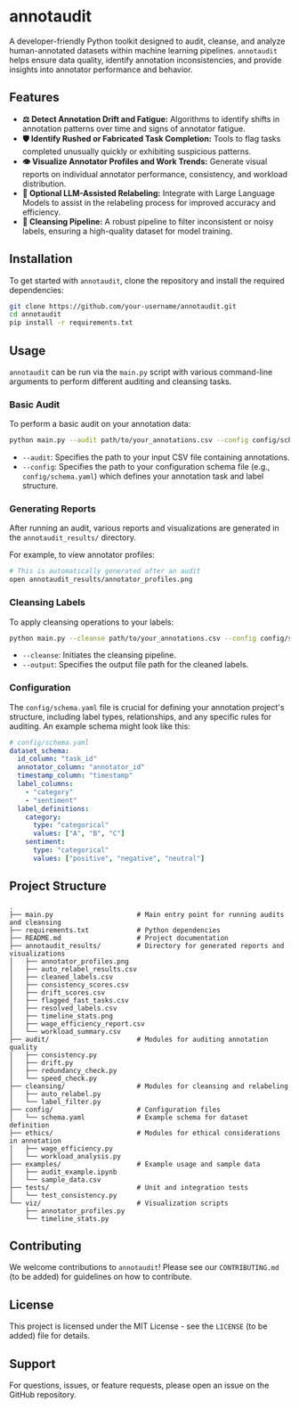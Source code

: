 # annotaudit

A developer-friendly Python toolkit designed to audit, cleanse, and analyze human-annotated datasets within machine learning pipelines. `annotaudit` helps ensure data quality, identify annotation inconsistencies, and provide insights into annotator performance and behavior.

## Features

-   **⚖️ Detect Annotation Drift and Fatigue:** Algorithms to identify shifts in annotation patterns over time and signs of annotator fatigue.
-   **🛡️ Identify Rushed or Fabricated Task Completion:** Tools to flag tasks completed unusually quickly or exhibiting suspicious patterns.
-   **👁️ Visualize Annotator Profiles and Work Trends:** Generate visual reports on individual annotator performance, consistency, and workload distribution.
-   **🤖 Optional LLM-Assisted Relabeling:** Integrate with Large Language Models to assist in the relabeling process for improved accuracy and efficiency.
-   **🧹 Cleansing Pipeline:** A robust pipeline to filter inconsistent or noisy labels, ensuring a high-quality dataset for model training.

## Installation

To get started with `annotaudit`, clone the repository and install the required dependencies:

```bash
git clone https://github.com/your-username/annotaudit.git
cd annotaudit
pip install -r requirements.txt
```

## Usage

`annotaudit` can be run via the `main.py` script with various command-line arguments to perform different auditing and cleansing tasks.

### Basic Audit

To perform a basic audit on your annotation data:

```bash
python main.py --audit path/to/your_annotations.csv --config config/schema.yaml
```

-   `--audit`: Specifies the path to your input CSV file containing annotations.
-   `--config`: Specifies the path to your configuration schema file (e.g., `config/schema.yaml`) which defines your annotation task and label structure.

### Generating Reports

After running an audit, various reports and visualizations are generated in the `annotaudit_results/` directory.

For example, to view annotator profiles:

```bash
# This is automatically generated after an audit
open annotaudit_results/annotator_profiles.png
```

### Cleansing Labels

To apply cleansing operations to your labels:

```bash
python main.py --cleanse path/to/your_annotations.csv --config config/schema.yaml --output cleaned_labels.csv
```

-   `--cleanse`: Initiates the cleansing pipeline.
-   `--output`: Specifies the output file path for the cleaned labels.

### Configuration

The `config/schema.yaml` file is crucial for defining your annotation project's structure, including label types, relationships, and any specific rules for auditing. An example schema might look like this:

```yaml
# config/schema.yaml
dataset_schema:
  id_column: "task_id"
  annotator_column: "annotator_id"
  timestamp_column: "timestamp"
  label_columns:
    - "category"
    - "sentiment"
  label_definitions:
    category:
      type: "categorical"
      values: ["A", "B", "C"]
    sentiment:
      type: "categorical"
      values: ["positive", "negative", "neutral"]
```

## Project Structure

```
.
├── main.py                     # Main entry point for running audits and cleansing
├── requirements.txt            # Python dependencies
├── README.md                   # Project documentation
├── annotaudit_results/         # Directory for generated reports and visualizations
│   ├── annotator_profiles.png
│   ├── auto_relabel_results.csv
│   ├── cleaned_labels.csv
│   ├── consistency_scores.csv
│   ├── drift_scores.csv
│   ├── flagged_fast_tasks.csv
│   ├── resolved_labels.csv
│   ├── timeline_stats.png
│   ├── wage_efficiency_report.csv
│   └── workload_summary.csv
├── audit/                      # Modules for auditing annotation quality
│   ├── consistency.py
│   ├── drift.py
│   ├── redundancy_check.py
│   └── speed_check.py
├── cleansing/                  # Modules for cleansing and relabeling
│   ├── auto_relabel.py
│   └── label_filter.py
├── config/                     # Configuration files
│   └── schema.yaml             # Example schema for dataset definition
├── ethics/                     # Modules for ethical considerations in annotation
│   ├── wage_efficiency.py
│   └── workload_analysis.py
├── examples/                   # Example usage and sample data
│   ├── audit_example.ipynb
│   └── sample_data.csv
├── tests/                      # Unit and integration tests
│   └── test_consistency.py
└── viz/                        # Visualization scripts
    ├── annotator_profiles.py
    └── timeline_stats.py
```

## Contributing

We welcome contributions to `annotaudit`! Please see our `CONTRIBUTING.md` (to be added) for guidelines on how to contribute.

## License

This project is licensed under the MIT License - see the `LICENSE` (to be added) file for details.

## Support

For questions, issues, or feature requests, please open an issue on the GitHub repository.
